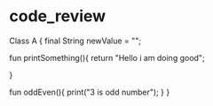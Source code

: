 # code_review
Class A {
final String newValue = "";

fun printSomething(){
return "Hello i am doing good";

}


fun oddEven(){
print("3 is odd number");
}
}
